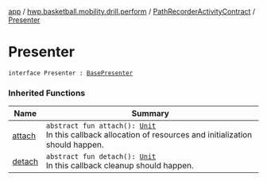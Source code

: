 [app](../../index.md) / [hwp.basketball.mobility.drill.perform](../index.md) / [PathRecorderActivityContract](index.md) / [Presenter](.)

# Presenter

`interface Presenter : `[`BasePresenter`](../../hwp.basketball.mobility/-base-presenter/index.md)

### Inherited Functions

| Name | Summary |
|---|---|
| [attach](../../hwp.basketball.mobility/-base-presenter/attach.md) | `abstract fun attach(): `[`Unit`](https://kotlinlang.org/api/latest/jvm/stdlib/kotlin/-unit/index.html)<br>In this callback allocation of resources and initialization should happen. |
| [detach](../../hwp.basketball.mobility/-base-presenter/detach.md) | `abstract fun detach(): `[`Unit`](https://kotlinlang.org/api/latest/jvm/stdlib/kotlin/-unit/index.html)<br>In this callback cleanup should happen. |
